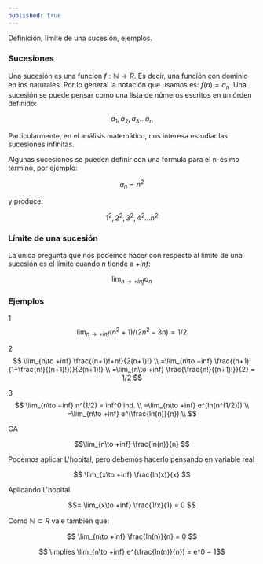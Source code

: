 ```yaml
---
published: true
---
```

Definición, límite de una sucesión, ejemplos.

### Sucesiones

Una sucesión es una funcíon  $f:\mathbb{N} \to R$. Es decir, una funcíón con dominio en los naturales. Por lo general la notación que usamos es: $f(n)=a_{n}$.
Una sucesión se puede pensar como una lista de números escritos en un órden definido:

$$ {a_{1}, a_{2}, a_{3}...a_{n}} $$

Particularmente, en el análisis matemático, nos interesa estudiar las sucesiones infinitas.

Algunas sucesiones se pueden definir con una fórmula para el n-ésimo término, por ejemplo:

$$ a_{n} = n^2 $$

y produce:

$$ {1^2, 2^2, 3^2, 4^2...n^2} $$

### Límite de una sucesión

La única pregunta que nos podemos hacer con respecto al límite de una sucesión es el límite cuando $n$ tiende a $+inf$:

$$ \lim_{n\to +inf} a_{n} $$

### Ejemplos

1
$$ \lim_{n\to +inf} (n^2+1)/(2n^2-3n)=1/2 $$

2
$$ \lim_{n\to +inf} \frac{(n+1)!+n!}{2(n+1)!} \\
=\lim_{n\to +inf} \frac{(n+1)!(1+\frac{n!}{(n+1)!})}{2(n+1)!} \\
=\lim_{n\to +inf} \frac{\frac{n!}{(n+1)!}}{2} = 1/2 $$

3
$$ \lim_{n\to +inf} n^(1/2) = inf^0 ind. \\
=\lim_{n\to +inf} e^(ln(n^(1/2))) \\
=\lim_{n\to +inf} e^(\frac{ln(n)}{n}) \\ $$

CA

$$\lim_{n\to +inf} \frac{ln(n)}{n} $$

Podemos aplicar L'hopital, pero debemos hacerlo pensando en variable real

$$ \lim_{x\to +inf} \frac{ln(x)}{x} $$

Aplicando L'hopital

$$= \lim_{x\to +inf} \frac{1/x}{1} = 0 $$

Como $\mathbb{N} \subset R$ vale también que:

$$ \lim_{n\to +inf} \frac{ln(n)}{n} = 0 $$

$$ \implies \lim_{n\to +inf} e^(\frac{ln(n)}{n}) = e^0 = 1$$
